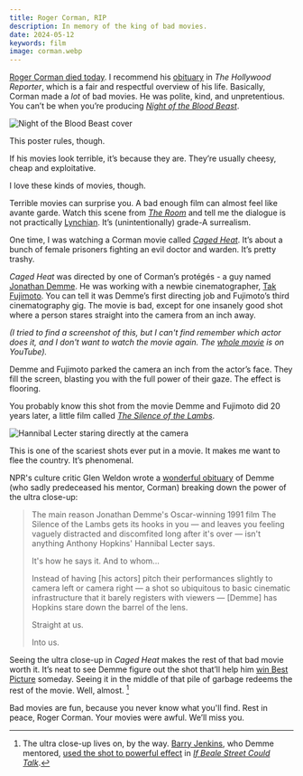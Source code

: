 ```yaml
---
title: Roger Corman, RIP
description: In memory of the king of bad movies.
date: 2024-05-12
keywords: film
image: corman.webp
---
```


<script>
  import YoutubeEmbed from '$lib/components/youtube-embed.svelte'
</script>

[Roger Corman died today](https://www.hollywoodreporter.com/movies/movie-news/roger-corman-dead-independent-director-producer-king-of-the-b-1235896846/). I recommend his [obituary](https://www.hollywoodreporter.com/movies/movie-news/roger-corman-dead-independent-director-producer-king-of-the-b-1235896846/) in _The Hollywood Reporter_, which is a fair and respectful overview of his life. Basically, Corman made a _lot_ of bad movies. He was polite, kind, and unpretentious. You can’t be when you’re producing [_Night of the Blood Beast_](https://en.wikipedia.org/wiki/Night_of_the_Blood_Beast).

![Night of the Blood Beast cover](https://upload.wikimedia.org/wikipedia/en/5/55/Nightofthebloodbeast.jpg)

This poster rules, though.

If his movies look terrible, it’s because they are. They’re usually cheesy, cheap and exploitative.

I love these kinds of movies, though.

Terrible movies can surprise you. A bad enough film can almost feel like avante garde. Watch this scene from [_The Room_](https://en.wikipedia.org/wiki/The_Room) and tell me the dialogue is not practically [Lynchian](https://en.wikipedia.org/wiki/David_Lynch). It’s (unintentionally) grade-A surrealism.

<YoutubeEmbed id="KIkoXhgtI58" />

One time, I was watching a Corman movie called [_Caged Heat_](https://www.imdb.com/title/tt0071266/). It’s about a bunch of female prisoners fighting an evil doctor and warden. It’s pretty trashy.

_Caged Heat_ was directed by one of Corman’s protégés - a guy named [Jonathan Demme](https://en.wikipedia.org/wiki/Jonathan_Demme). He was working with a newbie cinematographer, [Tak Fujimoto](https://en.wikipedia.org/wiki/Tak_Fujimoto). You can tell it was Demme’s first directing job and Fujimoto’s third cinematography gig. The movie is bad, except for one insanely good shot where a person stares straight into the camera from an inch away.

_(I tried to find a screenshot of this, but I can't find remember which actor does it, and I don't want to watch the movie again. The [whole movie](https://www.youtube.com/watch?v=nTedhTrzeNk) is on YouTube)._

Demme and Fujimoto parked the camera an inch from the actor’s face. They fill the screen, blasting you with the full power of their gaze. The effect is flooring.

You probably know this shot from the movie Demme and Fujimoto did 20 years later, a little film called [_The Silence of the Lambs_](<https://en.wikipedia.org/wiki/The_Silence_of_the_Lambs_(film)>).

![Hannibal Lecter staring directly at the camera](lecter.webp)

This is one of the scariest shots ever put in a movie. It makes me want to flee the country. It’s phenomenal.

NPR's culture critic Glen Weldon wrote a [wonderful obituary](https://www.npr.org/2017/04/26/525716786/jonathan-demme-and-the-simple-power-of-the-close-up) of Demme (who sadly predeceased his mentor, Corman) breaking down the power of the ultra close-up:

> The main reason Jonathan Demme's Oscar-winning 1991 film The Silence of the Lambs gets its hooks in you — and leaves you feeling vaguely distracted and discomfited long after it's over — isn't anything Anthony Hopkins' Hannibal Lecter says.
>
> It's how he says it. And to whom...
>
> Instead of having [his actors] pitch their performances slightly to camera left or camera right — a shot so ubiquitous to basic cinematic infrastructure that it barely registers with viewers — [Demme] has Hopkins stare down the barrel of the lens.
>
> Straight at us.
>
> Into us.

Seeing the ultra close-up in _Caged Heat_ makes the rest of that bad movie worth it. It’s neat to see Demme figure out the shot that’ll help him [win Best Picture](https://en.wikipedia.org/wiki/64th_Academy_Awards) someday. Seeing it in the middle of that pile of garbage redeems the rest of the movie. Well, almost. [^1]

[^1]: The ultra close-up lives on, by the way. [Barry Jenkins](https://en.wikipedia.org/wiki/Barry_Jenkins), who Demme mentored, [used the shot to powerful effect](https://thefilmstage.com/cinematographer-james-laxton-on-capturing-the-romance-of-if-beale-street-could-talk-close-ups-and-errol-morris/) in [_If Beale Street Could Talk_](<https://en.wikipedia.org/wiki/If_Beale_Street_Could_Talk_(film)>).

Bad movies are fun, because you never know what you'll find. Rest in peace, Roger Corman. Your movies were awful. We’ll miss you.
